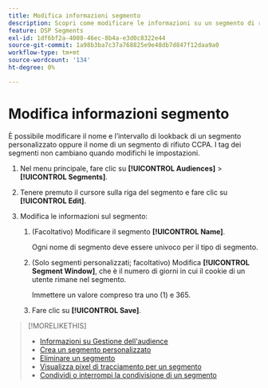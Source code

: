 ```yaml
---
title: Modifica informazioni segmento
description: Scopri come modificare le informazioni su un segmento di rinuncia alle vendite personalizzato o CCPA.
feature: DSP Segments
exl-id: 1df6bf2a-4008-46ec-8b4a-e3d0c8322e44
source-git-commit: 1a98b3ba7c37a768825e9e48db7d847f12daa9a0
workflow-type: tm+mt
source-wordcount: '134'
ht-degree: 0%

---
```


# Modifica informazioni segmento

È possibile modificare il nome e l’intervallo di lookback di un segmento personalizzato oppure il nome di un segmento di rifiuto CCPA. I tag dei segmenti non cambiano quando modifichi le impostazioni.

1. Nel menu principale, fare clic su **[!UICONTROL Audiences]** > **[!UICONTROL Segments]**.

1. Tenere premuto il cursore sulla riga del segmento e fare clic su **[!UICONTROL Edit]**.

1. Modifica le informazioni sul segmento:

   1. (Facoltativo) Modificare il segmento **[!UICONTROL Name]**.

      Ogni nome di segmento deve essere univoco per il tipo di segmento.

   1. (Solo segmenti personalizzati; facoltativo) Modifica **[!UICONTROL Segment Window]**, che è il numero di giorni in cui il cookie di un utente rimane nel segmento.

      Immettere un valore compreso tra uno (1) e 365.

   1. Fare clic su **[!UICONTROL Save]**.

>[!MORELIKETHIS]
>
>* [Informazioni su Gestione dell&#39;audience](audience-about.md)
>* [Crea un segmento personalizzato](custom-segment-create.md)
>* [Eliminare un segmento](segment-delete.md)
>* [Visualizza pixel di tracciamento per un segmento](segment-view-pixels.md)
>* [Condividi o interrompi la condivisione di un segmento](segment-share.md)
